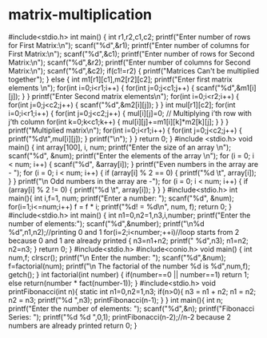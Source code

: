 # matrix-multiplication
#include&lt;stdio.h>     int main() {     int r1,r2,c1,c2;     printf("Enter number of rows for First Matrix:\n");         scanf("%d",&amp;r1);         printf("Enter number of columns for First Matrix:\n");          scanf("%d",&amp;c1);      printf("Enter number of rows for Second Matrix:\n");         scanf("%d",&amp;r2);         printf("Enter number of columns for Second Matrix:\n");          scanf("%d",&amp;c2);     if(c1!=r2)     {         printf("Matrices Can't be multiplied together");     }     else     {         int m1[r1][c1],m2[r2][c2];         printf("Enter first matrix elements \n");             for(int i=0;i&lt;r1;i++)             {                 for(int j=0;j&lt;c1;j++)                 {                     scanf("%d",&amp;m1[i][j]);                 }             }             printf("Enter Second matrix elements\n");             for(int i=0;i&lt;r2;i++)             {                 for(int j=0;j&lt;c2;j++)                 {                     scanf("%d",&amp;m2[i][j]);                 }             }             int mul[r1][c2];         for(int i=0;i&lt;r1;i++)             {                 for(int j=0;j&lt;c2;j++)                 {                     mul[i][j]=0;                    // Multiplying i’th row with j’th column                 for(int k=0;k&lt;c1;k++)                     {                         mul[i][j]+=m1[i][k]*m2[k][j];                     }              }             }             printf("Multiplied matrix\n");              for(int i=0;i&lt;r1;i++)             {                 for(int j=0;j&lt;c2;j++)                 {                     printf("%d\t",mul[i][j]);                 }                 printf("\n");             }      }     return 0;   } #include &lt;stdio.h>     void main()     {           int array[100], i, num;         printf("Enter the size of an array \n");           scanf("%d", &amp;num);         printf("Enter the elements of the array \n");           for (i = 0; i &lt; num; i++)          {             scanf("%d", &amp;array[i]);         }           printf("Even numbers in the array are - ");         for (i = 0; i &lt; num; i++)          {             if (array[i] % 2 == 0)              {                 printf("%d \t", array[i]);             }         }           printf("\n Odd numbers in the array are -");         for (i = 0; i &lt; num; i++)          {             if (array[i] % 2 != 0)              {                 printf("%d \t", array[i]);             }         }       } #include&lt;stdio.h> int main(){   int i,f=1, num;     printf("Enter a number: ");   scanf("%d", &amp;num);     for(i=1;i&lt;=num;i++)     f = f * i;     printf("%d! = %d\n", num, f);   return 0; } #include&lt;stdio.h>     int main()     {      int n1=0,n2=1,n3,i,number;      printf("Enter the number of elements:");      scanf("%d",&amp;number);      printf("\n%d %d",n1,n2);//printing 0 and 1      for(i=2;i&lt;number;++i)//loop starts from 2 because 0 and 1 are already printed      {       n3=n1+n2;       printf(" %d",n3);       n1=n2;       n2=n3;      }     return 0;    } #include&lt;stdio.h> #include&lt;conio.h>   void main() {     int num,f;     clrscr();           printf("\n  Enter the number: ");     scanf("%d",&amp;num);           f=factorial(num);     printf("\n  The factorial of the number %d is %d",num,f);     getch(); }   int factorial(int number) {     if(number==0 || number==1)         return 1;     else         return(number * fact(number-1)); } #include&lt;stdio.h>     void printFibonacci(int n){         static int n1=0,n2=1,n3;         if(n>0){              n3 = n1 + n2;              n1 = n2;              n2 = n3;              printf("%d ",n3);              printFibonacci(n-1);         }     }     int main(){         int n;         printf("Enter the number of elements: ");         scanf("%d",&amp;n);         printf("Fibonacci Series: ");         printf("%d %d ",0,1);         printFibonacci(n-2);//n-2 because 2 numbers are already printed       return 0;    }
